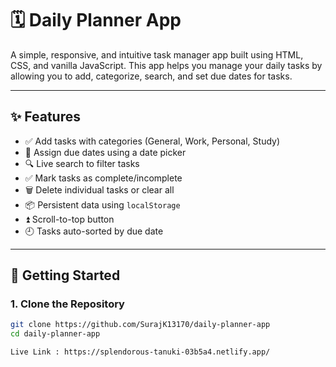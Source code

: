 # 🗓️ Daily Planner App

A simple, responsive, and intuitive task manager app built using HTML, CSS, and vanilla JavaScript. This app helps you manage your daily tasks by allowing you to add, categorize, search, and set due dates for tasks.

---

## ✨ Features

- ✅ Add tasks with categories (General, Work, Personal, Study)
- 📅 Assign due dates using a date picker
- 🔍 Live search to filter tasks
- ✅ Mark tasks as complete/incomplete
- 🗑️ Delete individual tasks or clear all
- 📦 Persistent data using `localStorage`
- ⏫ Scroll-to-top button
- 🕘 Tasks auto-sorted by due date

---

## 🚀 Getting Started

### 1. Clone the Repository
```bash
git clone https://github.com/SurajK13170/daily-planner-app
cd daily-planner-app

Live Link : https://splendorous-tanuki-03b5a4.netlify.app/
